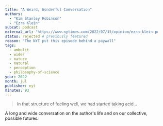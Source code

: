 ```yaml
---
title: "A Weird, Wonderful Conversation"
authors:
  - "Kim Stanley Robinson"
  - "Ezra Klein"
subcat: podcast
external_url: "https://www.nytimes.com/2022/07/15/opinion/ezra-klein-podcast-kim-stanley-robinson.html"
status: rejected # previously featured
reason: "The NYT put this episode behind a paywall"
tags:
  - ambulit
  - wider
  - nature
  - natural
  - perception
  - philosophy-of-science
year: 2022
month: jul
publisher: nyt
minutes: 93
---
```


> In that structure of feeling well, we had started taking acid...

A long and wide conversation on the author's life and on our collective, possible futures.
